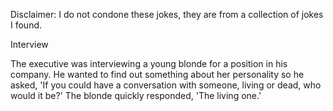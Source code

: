 Disclaimer: I do not condone these jokes, they are from a collection of jokes I found.

Interview

The executive was interviewing a young blonde for a position in his company. He wanted to find out something about her personality so he asked, 'If you could have a conversation with someone, living or dead, who would it be?' 
The blonde quickly responded, 'The living one.'

